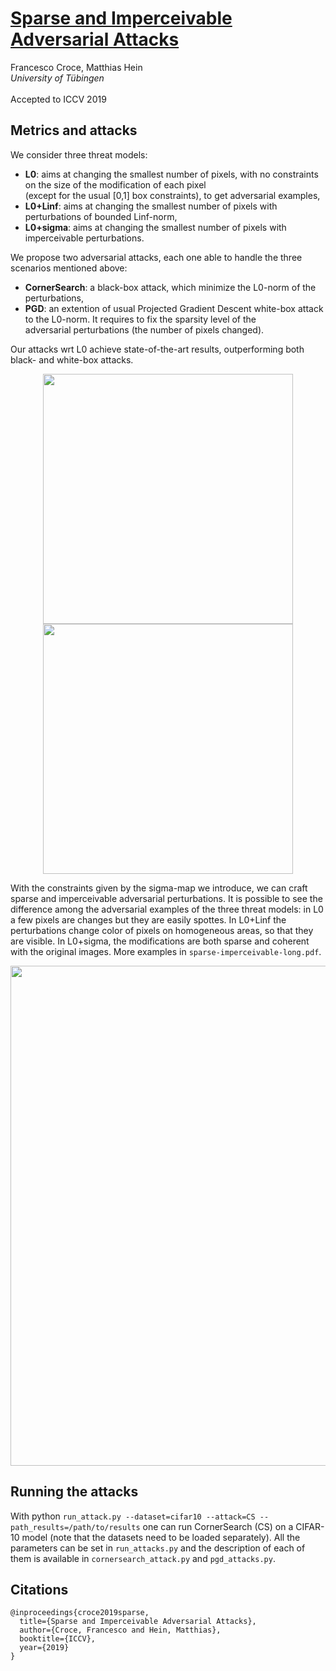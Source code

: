 # [Sparse and Imperceivable Adversarial Attacks](https://arxiv.org/abs/1909.05040)
Francesco Croce, Matthias Hein\
*University of Tübingen*\
\
Accepted to ICCV 2019

## Metrics and attacks
We consider three threat models:
+ **L0**: aims at changing the smallest number of pixels, with no constraints on the size of the modification of each pixel\
(except for the usual [0,1] box constraints), to get adversarial examples,
+ **L0+Linf**: aims at changing the smallest number of pixels with perturbations of bounded Linf-norm,
+ **L0+sigma**: aims at changing the smallest number of pixels with imperceivable perturbations.

We propose two adversarial attacks, each one able to handle the three scenarios mentioned above:
+ **CornerSearch**: a black-box attack, which minimize the L0-norm of the perturbations,
+ **PGD**: an extention of usual Projected Gradient Descent white-box attack to the L0-norm. It requires to fix the sparsity level of the\
adversarial perturbations (the number of pixels changed).

Our attacks wrt L0 achieve state-of-the-art results, outperforming both black- and white-box attacks.
<p align="center"><img src="https://raw.githubusercontent.com/fra31/sparse-imperceivable-attacks/master/images/pl_robacc_mnist_3.png" width="400" /> <img src="https://raw.githubusercontent.com/fra31/sparse-imperceivable-attacks/master/images/pl_robacc_cifar10_correct_3.png" width="400" /> </p>

With the constraints given by the sigma-map we introduce, we can craft sparse and imperceivable adversarial perturbations. It is
possible to see the difference among the adversarial examples of the three threat models: in L0 a few pixels are changes but they are
easily spottes. In L0+Linf the perturbations change color of pixels on homogeneous areas, so that they are visible. In L0+sigma, the modifications are both sparse and coherent with the original images. More examples in `sparse-imperceivable-long.pdf`.
<p align="center"><img src="https://raw.githubusercontent.com/fra31/sparse-imperceivable-attacks/master/images/img_gh_1.png" width="800">

## Running the attacks
With python `run_attack.py --dataset=cifar10 --attack=CS --path_results=/path/to/results` one can run CornerSearch (CS) on a CIFAR-10
model (note that the datasets need to be loaded separately). All the parameters can be set in `run_attacks.py` and the description of
each of them
is available in `cornersearch_attack.py` and `pgd_attacks.py`.

## Citations
```
@inproceedings{croce2019sparse,
  title={Sparse and Imperceivable Adversarial Attacks},
  author={Croce, Francesco and Hein, Matthias},
  booktitle={ICCV},
  year={2019}
}
```
